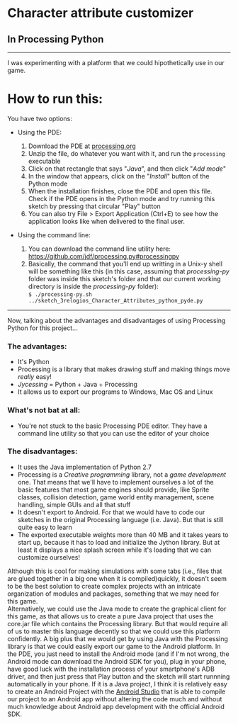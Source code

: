 Character attribute customizer
==============================
In Processing Python
--------------------

* * *

I was experimenting with a platform that we could hipothetically use in our game.


# How to run this:

You have two options:

* Using the PDE:
    1. Download the PDE at [processing.org](https://processing.org/download/?processing)
    2. Unzip the file, do whatever you want with it, and run the `processing` executable
    3. Click on that rectangle that says "*Java*", and then click "*Add mode*"
    4. In the window that appears, click on the "*Install*" button of the Python mode
    5. When the installation finishes, close the PDE and open this file. Check if the PDE opens in the Python mode and try running this sketch by pressing that circular "Play" button
    6. You can also try File > Export Application (Ctrl+E) to see how the application looks like when delivered to the final user.

* Using the command line:
    1. You can download the command line utility here:  
       https://github.com/jdf/processing.py#processingpy
    2. Basically, the command that you'll end up writting in a Unix-y shell will be something like this (in this case, assuming that *processing-py* folder was inside this sketch's folder and that our current working directory is inside the *processing-py* folder):  
    `$ ./processing-py.sh ../sketch_3relogios_Character_Attributes_python_pyde.py`

* * *

Now, talking about the advantages and disadvantages of using Processing Python for this project...

### The advantages:
 * It's Python
 * Processing is a library that makes drawing stuff and making things move *really* easy!
 * *Jycessing* = Python + Java + Processing
 * It allows us to export our programs to Windows, Mac OS and Linux

### What's not bat at all:
 * You're not stuck to the basic Processing PDE editor. They have a command line utility so that you can use the editor of your choice

### The disadvantages:
 * It uses the Java implementation of Python 2.7
 * Processing is a *Creative programming* library, not a *game development* one. That means that we'll have to implement ourselves a lot of the basic features that most game engines should provide, like Sprite classes, collision detection, game world entity management, scene handling, simple GUIs and all that stuff
 * It doesn't export to Android. For that we would have to code our sketches in the original Processing language (i.e. Java). But that is still quite easy to learn
 * The exported executable weights more than 40 MB and it takes years to start up, because it has to load and initialize the Jython library. But at least it displays a nice splash screen while it's loading that we can customize ourselves!


Although this is cool for making simulations with some tabs (i.e., files that are glued together in a big one when it is compiled)quickly, it doesn't seem to be the best solution to create complex projects with an intricate organization of modules and packages, something that we may need for this game.  
Alternatively, we could use the Java mode to create the graphical client for this game, as that allows us to create a pure Java project that uses the core.jar file which contains the Processing library. But that would require all of us to master this language decently so that we could use this platform confidently.
A big plus that we would get by using Java with the Processing library is that we could easily export our game to the Android platform. In the PDE, you just need to install the Android mode (and if I'm not wrong, the Android mode can download the Android SDK for you), plug in your phone, have good luck with the installation process of your smartphone's ADB driver, and then just press that Play button and the sketch will start runnning automatically in your phone. If it is a Java project, I think it is relatively easy to create an Android Project with the [Android Studio](https://developer.android.com/sdk/index.html) that is able to compile our project to an Android app without altering the code much and without much knowledge about Android app development with the official Android SDK.